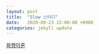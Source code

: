 ```yaml
---
layout: post
title:  "Slow 스터디"
date:   2020-09-23 15:00:00 +0900
categories: jekyll update
---
```


[화행이론](./data/speech_act.pdf) 